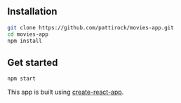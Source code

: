 ## Installation

```bash
git clone https://github.com/pattirock/movies-app.git
cd movies-app
npm install
```

## Get started

```bash
npm start
```

This app is built using [create-react-app](https://github.com/facebookincubator/create-react-app).
